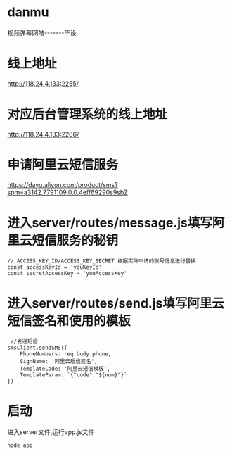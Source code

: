 # danmu
视频弹幕网站-------毕设

# 线上地址
http://118.24.4.133:2255/

# 对应后台管理系统的线上地址
http://118.24.4.133:2266/

# 申请阿里云短信服务
https://dayu.aliyun.com/product/sms?spm=a3142.7791109.0.0.4eff69290s9sbZ

# 进入server/routes/message.js填写阿里云短信服务的秘钥
```
// ACCESS_KEY_ID/ACCESS_KEY_SECRET 根据实际申请的账号信息进行替换
const accessKeyId = 'youKeyId'
const secretAccessKey = 'youAccessKey'
```

# 进入server/routes/send.js填写阿里云短信签名和使用的模板
```
 //发送短信
smsClient.sendSMS({
    PhoneNumbers: req.body.phone,
    SignName: '阿里云短信签名',
    TemplateCode: '阿里云短信模板',
    TemplateParam: `{"code":"${num}"}`
})
```

# 启动
进入server文件,运行app.js文件
```
node app
```


